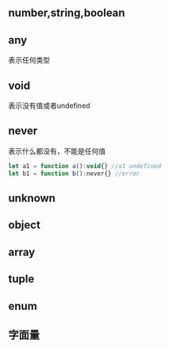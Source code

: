 ## number,string,boolean
## any
表示任何类型
## void
表示没有值或者undefined
## never
表示什么都没有，不能是任何值
```js
let a1 = function a():void{} //a1 undefined
let b1 = function b():never{} //error
```
## unknown

## object
## array
## tuple
## enum
## 字面量
